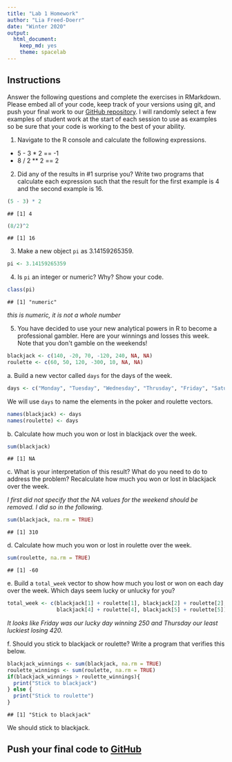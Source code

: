```yaml
---
title: "Lab 1 Homework"
author: "Lia Freed-Doerr"
date: "Winter 2020"
output:
  html_document: 
    keep_md: yes
    theme: spacelab
---
```


## Instructions
Answer the following questions and complete the exercises in RMarkdown. Please embed all of your code, keep track of your versions using git, and push your final work to our [GitHub repository](https://github.com/FRS417-DataScienceBiologists). I will randomly select a few examples of student work at the start of each session to use as examples so be sure that your code is working to the best of your ability.  

1. Navigate to the R console and calculate the following expressions.  
  + 5 - 3 * 2 
  == -1
  + 8 / 2 ** 2
  == 2
  
2. Did any of the results in #1 surprise you? Write two programs that calculate each expression such that the result for the first example is 4 and the second example is 16.

```r
(5 - 3) * 2
```

```
## [1] 4
```


```r
(8/2)^2
```

```
## [1] 16
```

3. Make a new object `pi` as 3.14159265359.

```r
pi <- 3.14159265359
```

4. Is `pi` an integer or numeric? Why? Show your code.  

```r
class(pi)
```

```
## [1] "numeric"
```
_this is numeric, it is not a whole number_

5. You have decided to use your new analytical powers in R to become a professional gambler. Here are your winnings and losses this week. Note that you don't gamble on the weekends!  

```r
blackjack <- c(140, -20, 70, -120, 240, NA, NA)
roulette <- c(60, 50, 120, -300, 10, NA, NA)
```

a. Build a new vector called `days` for the days of the week. 

```r
days <- c("Monday", "Tuesday", "Wednesday", "Thrusday", "Friday", "Saturday", "Sunday")
```

We will use `days` to name the elements in the poker and roulette vectors.

```r
names(blackjack) <- days
names(roulette) <- days
```

b. Calculate how much you won or lost in blackjack over the week.  

```r
sum(blackjack)
```

```
## [1] NA
```

c. What is your interpretation of this result? What do you need to do to address the problem? Recalculate how much you won or lost in blackjack over the week.  

_I first did not specify that the NA values for the weekend should be removed. I did so in the following._


```r
sum(blackjack, na.rm = TRUE)
```

```
## [1] 310
```

d. Calculate how much you won or lost in roulette over the week.  

```r
sum(roulette, na.rm = TRUE)
```

```
## [1] -60
```


e. Build a `total_week` vector to show how much you lost or won on each day over the week. Which days seem lucky or unlucky for you?

```r
total_week <- c(blackjack[1] + roulette[1], blackjack[2] + roulette[2], blackjack[3] + roulette[3],
                blackjack[4] + roulette[4], blackjack[5] + roulette[5])
```
_It looks like Friday was our lucky day winning 250 and Thursday our least luckiest losing 420._

f. Should you stick to blackjack or roulette? Write a program that verifies this below.  

```r
blackjack_winnings <- sum(blackjack, na.rm = TRUE)
roulette_winnings <- sum(roulette, na.rm = TRUE)
if(blackjack_winnings > roulette_winnings){
  print("Stick to blackjack")
} else {
  print("Stick to roulette")
}
```

```
## [1] "Stick to blackjack"
```
We should stick to blackjack.

## Push your final code to [GitHub](https://github.com/FRS417-DataScienceBiologists)
